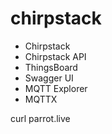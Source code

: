 # chirpstack

- Chirpstack
- Chirpstack API
- ThingsBoard
- Swagger UI
- MQTT Explorer
- MQTTX

curl parrot.live
